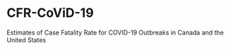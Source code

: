 # CFR-CoViD-19
Estimates of Case Fatality Rate for COVID-19 Outbreaks in Canada and the United States
